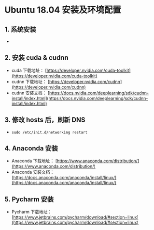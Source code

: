 # Ubuntu 18.04 安装及环境配置

## 1. 系统安装

* 

## 2. 安装 cuda & cudnn

* cuda 下载地址： [https://developer.nvidia.com/cuda-toolkit](https://developer.nvidia.com/cuda-toolkit)
* cudnn 下载地址： [https://developer.nvidia.com/cudnn](https://developer.nvidia.com/cudnn)
* cudnn 安装文档： [https://docs.nvidia.com/deeplearning/sdk/cudnn-install/index.html](https://docs.nvidia.com/deeplearning/sdk/cudnn-install/index.html)

## 3. 修改 hosts 后，刷新 DNS

* `sudo /etc/init.d/networking restart`

## 4. Anaconda 安装

* Anaconda 下载地址： [https://www.anaconda.com/distribution/](https://www.anaconda.com/distribution/)
* Anaconda 安装文档： [https://docs.anaconda.com/anaconda/install/linux/](https://docs.anaconda.com/anaconda/install/linux/)

## 5. Pycharm 安装

* Pycharm 下载地址： [https://www.jetbrains.com/pycharm/download/#section=linux](https://www.jetbrains.com/pycharm/download/#section=linux)
